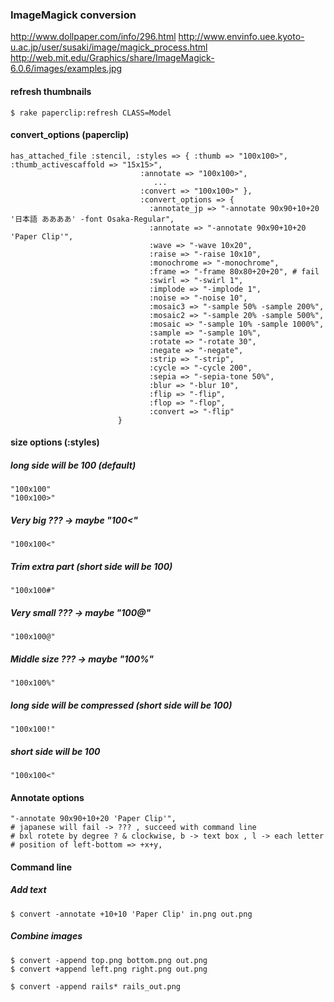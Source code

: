 ### ImageMagick conversion

<http://www.dollpaper.com/info/296.html>
<http://www.envinfo.uee.kyoto-u.ac.jp/user/susaki/image/magick_process.html>
<http://web.mit.edu/Graphics/share/ImageMagick-6.0.6/images/examples.jpg>

#### refresh thumbnails

    $ rake paperclip:refresh CLASS=Model

#### convert_options (paperclip)


    has_attached_file :stencil, :styles => { :thumb => "100x100>", :thumb_activescaffold => "15x15>",
                                 :annotate => "100x100>",
                                    ...
                                 :convert => "100x100>" },
                                 :convert_options => {
                                   :annotate_jp => "-annotate 90x90+10+20 '日本語 ああああ' -font Osaka-Regular",
                                   :annotate => "-annotate 90x90+10+20 'Paper Clip'",
                                   :wave => "-wave 10x20",
                                   :raise => "-raise 10x10",
                                   :monochrome => "-monochrome",
                                   :frame => "-frame 80x80+20+20", # fail
                                   :swirl => "-swirl 1",
                                   :implode => "-implode 1",
                                   :noise => "-noise 10",
                                   :mosaic3 => "-sample 50% -sample 200%",
                                   :mosaic2 => "-sample 20% -sample 500%",
                                   :mosaic => "-sample 10% -sample 1000%",
                                   :sample => "-sample 10%",
                                   :rotate => "-rotate 30",
                                   :negate => "-negate",
                                   :strip => "-strip",
                                   :cycle => "-cycle 200",
                                   :sepia => "-sepia-tone 50%",
                                   :blur => "-blur 10",
                                   :flip => "-flip",
                                   :flop => "-flop",
                                   :convert => "-flip"
                            }

#### size options (:styles)


##### long side will be 100 (default)
    "100x100"
    "100x100>"

##### Very big ??? -> maybe "100<"
    "100x100<"

##### Trim extra part (short side will be 100)
    "100x100#"

##### Very small ??? -> maybe "100@"
    "100x100@"

##### Middle size ??? -> maybe "100%"
    "100x100%"

##### long side will be compressed (short side will be 100)
    "100x100!"

##### short side will be 100
    "100x100<"

#### Annotate options

    "-annotate 90x90+10+20 'Paper Clip'",
    # japanese will fail -> ??? , succeed with command line
    # bxl rotete by degree ? & clockwise, b -> text box , l -> each letter
    # position of left-bottom => +x+y,

#### Command line

##### Add text

    $ convert -annotate +10+10 'Paper Clip' in.png out.png

##### Combine images

    $ convert -append top.png bottom.png out.png
    $ convert +append left.png right.png out.png

    $ convert -append rails* rails_out.png
